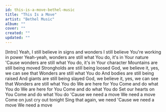 ```yaml
---
id: this-is-a-move-bethel-music
title: "This Is a Move"
artist: "Bethel Music"
album: ""
cover: ""
created: ""
updated: ""
---
```


[Intro]
Yeah, I still believe in signs and wonders
I still believe You're working in power
Yeah-yeah, wonders are still what You do, it's in Your nature
'Cause wonders are still what You do, it's in Your character
Mountains are still being moved
Strongholds are still being loosed
God, we believe it, yes, we can see that
Wonders are still what You do
And bodies are still being raised
And giants are still being slayed
God, we believe it, yes, we can see that
Wonders are still what You do
We are here for You
Come and do what You do
We are here for You
Come and do what You do
Set our hearts on You
Come and do what You do
'Cause we need a move
We need a move
Come on just cry out tonight
Sing that again, we need
'Cause we need a move
We need a move